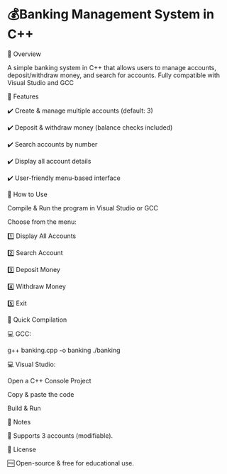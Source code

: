 # 💰Banking Management System in C++



🔹 Overview

A simple banking system in C++ that allows users to manage accounts, deposit/withdraw money, and search for accounts. Fully compatible with Visual Studio and GCC




🔹 Features

✔️ Create & manage multiple accounts (default: 3)

✔️ Deposit & withdraw money (balance checks included)

✔️ Search accounts by number

✔️ Display all account details

✔️ User-friendly menu-based interface




🔹 How to Use

 Compile & Run the program in Visual Studio or GCC

 

Choose from the menu:

1️⃣ Display All Accounts

2️⃣ Search Account

3️⃣ Deposit Money

4️⃣ Withdraw Money

5️⃣ Exit



🔹 Quick Compilation

💻 GCC:

g++ banking.cpp -o banking
 ./banking

💻 Visual Studio:

Open a C++ Console Project

Copy & paste the code

Build & Run



📌 Notes

🔹 Supports 3 accounts (modifiable).



📜 License

🆓 Open-source & free for educational use.
